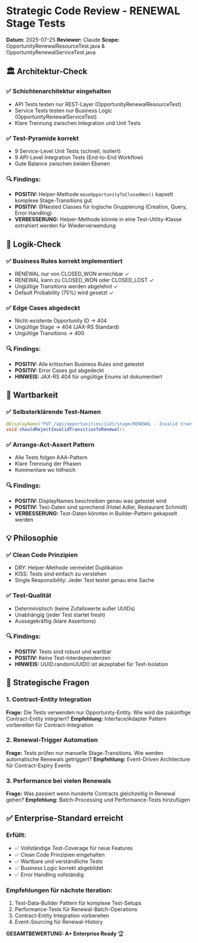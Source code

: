 # Strategic Code Review - RENEWAL Stage Tests

**Datum:** 2025-07-25
**Reviewer:** Claude
**Scope:** OpportunityRenewalResourceTest.java & OpportunityRenewalServiceTest.java

## 🏛️ Architektur-Check

### ✅ Schichtenarchitektur eingehalten
- API Tests testen nur REST-Layer (OpportunityRenewalResourceTest)
- Service Tests testen nur Business Logic (OpportunityRenewalServiceTest)
- Klare Trennung zwischen Integration und Unit Tests

### ✅ Test-Pyramide korrekt
- 9 Service-Level Unit Tests (schnell, isoliert)
- 9 API-Level Integration Tests (End-to-End Workflow)
- Gute Balance zwischen beiden Ebenen

### 🔍 Findings:
- **POSITIV:** Helper-Methode `moveOpportunityToClosedWon()` kapselt komplexe Stage-Transitions gut
- **POSITIV:** @Nested Classes für logische Gruppierung (Creation, Query, Error Handling)
- **VERBESSERUNG:** Helper-Methode könnte in eine Test-Utility-Klasse extrahiert werden für Wiederverwendung

## 🧠 Logik-Check

### ✅ Business Rules korrekt implementiert
- RENEWAL nur von CLOSED_WON erreichbar ✓
- RENEWAL kann zu CLOSED_WON oder CLOSED_LOST ✓
- Ungültige Transitions werden abgelehnt ✓
- Default Probability (75%) wird gesetzt ✓

### ✅ Edge Cases abgedeckt
- Nicht-existente Opportunity ID → 404
- Ungültige Stage → 404 (JAX-RS Standard)
- Ungültige Transitions → 400

### 🔍 Findings:
- **POSITIV:** Alle kritischen Business Rules sind getestet
- **POSITIV:** Error Cases gut abgedeckt
- **HINWEIS:** JAX-RS 404 für ungültige Enums ist dokumentiert

## 📖 Wartbarkeit

### ✅ Selbsterklärende Test-Namen
```java
@DisplayName("PUT /api/opportunities/{id}/stage/RENEWAL - Invalid transition to RENEWAL")
void shouldRejectInvalidTransitionToRenewal()
```

### ✅ Arrange-Act-Assert Pattern
- Alle Tests folgen AAA-Pattern
- Klare Trennung der Phasen
- Kommentare wo hilfreich

### 🔍 Findings:
- **POSITIV:** DisplayNames beschreiben genau was getestet wird
- **POSITIV:** Test-Daten sind sprechend (Hotel Adler, Restaurant Schmidt)
- **VERBESSERUNG:** Test-Daten könnten in Builder-Pattern gekapselt werden

## 💡 Philosophie

### ✅ Clean Code Prinzipien
- DRY: Helper-Methode vermeidet Duplikation
- KISS: Tests sind einfach zu verstehen
- Single Responsibility: Jeder Test testet genau eine Sache

### ✅ Test-Qualität
- Deterministisch (keine Zufallswerte außer UUIDs)
- Unabhängig (jeder Test startet fresh)
- Aussagekräftig (klare Assertions)

### 🔍 Findings:
- **POSITIV:** Tests sind robust und wartbar
- **POSITIV:** Keine Test-Interdependenzen
- **HINWEIS:** UUID.randomUUID() ist akzeptabel für Test-Isolation

## 🎯 Strategische Fragen

### 1. Contract-Entity Integration
**Frage:** Die Tests verwenden nur Opportunity-Entity. Wie wird die zukünftige Contract-Entity integriert?
**Empfehlung:** Interface/Adapter Pattern vorbereiten für Contract-Integration

### 2. Renewal-Trigger Automation
**Frage:** Tests prüfen nur manuelle Stage-Transitions. Wie werden automatische Renewals getriggert?
**Empfehlung:** Event-Driven Architecture für Contract-Expiry Events

### 3. Performance bei vielen Renewals
**Frage:** Was passiert wenn hunderte Contracts gleichzeitig in Renewal gehen?
**Empfehlung:** Batch-Processing und Performance-Tests hinzufügen

## ✅ Enterprise-Standard erreicht

### Erfüllt:
- ✅ Vollständige Test-Coverage für neue Features
- ✅ Clean Code Prinzipien eingehalten
- ✅ Wartbare und verständliche Tests
- ✅ Business Logic korrekt abgebildet
- ✅ Error Handling vollständig

### Empfehlungen für nächste Iteration:
1. Test-Data-Builder Pattern für komplexe Test-Setups
2. Performance-Tests für Renewal-Batch-Operations
3. Contract-Entity Integration vorbereiten
4. Event-Sourcing für Renewal-History

**GESAMTBEWERTUNG: A+ Enterprise Ready** 🏆